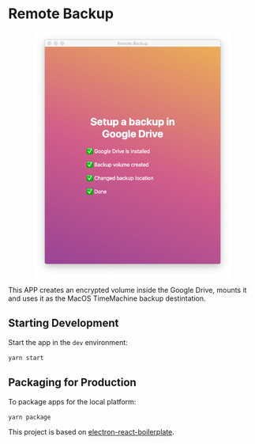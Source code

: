 # Remote Backup
<div align="center">
  <img src=".erb/img/app-screenshot.png"  width=400/>
</div>

This APP creates an encrypted volume inside the Google Drive, mounts it and uses it as the MacOS TimeMachine backup destintation.

## Starting Development

Start the app in the `dev` environment:

```bash
yarn start
```

## Packaging for Production

To package apps for the local platform:

```bash
yarn package
```

This project is based on [electron-react-boilerplate](https://github.com/electron-react-boilerplate/electron-react-boilerplate).
